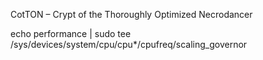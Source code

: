 CotTON – Crypt of the Thoroughly Optimized Necrodancer

echo performance | sudo tee /sys/devices/system/cpu/cpu*/cpufreq/scaling_governor
